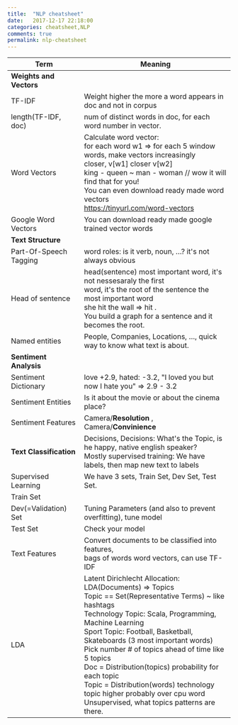 ```yaml
---
title:  "NLP cheatsheet"
date:   2017-12-17 22:18:00
categories: cheatsheet,NLP
comments: true
permalink: nlp-cheatsheet
---
```


| Term                    | Meaning                                  |
| ----------------------- | ---------------------------------------- |
| **Weights and Vectors** |                                          |
| TF-IDF                  | Weight higher the more a word appears in doc and not in corpus |
| length(TF-IDF, doc)     | num of distinct words in doc, for each word number in vector. |
| Word Vectors            | Calculate word vector:<br/>for each word w1 => for each 5 window words, make vectors increasingly<br />closer, v[w1] closer v[w2]<br />king - queen ~ man - woman // wow it will find that for you!<br />You can even download ready made word vectors<br />https://tinyurl.com/word-vectors |
| Google Word Vectors     | You can download ready made google trained vector words |
| **Text Structure**      |                                          |
| Part-Of-Speech Tagging  | word roles: is it verb, noun, …? it's not always obvious |
| Head of sentence        | head(sentence) most important word, it's not nessesaraly the first<br />word, it's the root of the sentence the most important word<br />she hit the wall => hit .<br />You build a graph for a sentence and it becomes the root. |
| Named entities          | People, Companies, Locations, …, quick way to know what text is about. |
| **Sentiment Analysis**  |                                          |
| Sentiment Dictionary    | love +2.9, hated: -3.2, "I loved you but now I hate you" =>  2.9 - 3.2 |
| Sentiment Entities      | Is it about the movie or about the cinema place? |
| Sentiment Features      | Camera/**Resolution** , Camera/**Convinience** |
| **Text Classification** | Decisions, Decisions: What's the Topic, is he happy, native english speaker?<br />Mostly supervised training: We have labels, then map new text to labels |
| Supervised Learning     | We have 3 sets, Train Set, Dev Set, Test Set. |
| Train Set               |                                          |
| Dev(=Validation) Set    | Tuning Parameters (and also to prevent overfitting), tune model |
| Test Set                | Check your model                         |
| Text Features           | Convert documents to be classified into features, <br />bags of words word vectors, can use TF-IDF |
| LDA                     | Latent Dirichlecht Allocation: LDA(Documents) => Topics<br />Topic == Set(Representative Terms) ~ like hashtags<br />Technology Topic: Scala, Programming, Machine Learning  <br />Sport Topic: Football, Basketball, Skateboards (3 most important words)<br />Pick number # of topics ahead of time like 5 topics<br />Doc = Distribution(topics) probability for each topic<br />Topic = Distribution(words) technology topic higher probably over cpu word<br />Unsupervised, what topics patterns are there. |